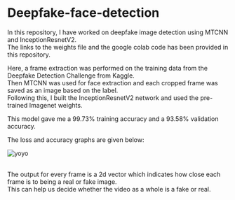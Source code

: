 # Deepfake-face-detection

In this repository, I have worked on deepfake image detection using MTCNN and InceptionResnetV2.<br>
The links to the weights file and the google colab code has been provided in this repository.<br>

Here, a frame extraction was performed on the training data from the Deepfake Detection Challenge from Kaggle. <br>
Then MTCNN was used for face extraction and each cropped frame was saved as an image based on the label.<br>
Following this, I built the InceptionResnetV2 network and used the pre-trained Imagenet weights.

This model gave me a 99.73% training accuracy and a 93.58% validation accuracy.<br>

The loss and accuracy graphs are given below:

![yoyo](https://user-images.githubusercontent.com/58857629/139583625-0ad65768-ddda-46ff-897c-6e0792a1dc4b.JPG)

<br>
The output for every frame is a 2d vector which indicates how close each frame is to being a real or fake image.<br>
This can help us decide whether the video as a whole is a fake or real.
